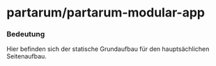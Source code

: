 # partarum/partarum-modular-app

### Bedeutung

Hier befinden sich der statische Grundaufbau für den hauptsächlichen Seitenaufbau. 